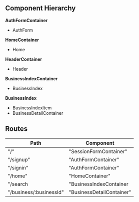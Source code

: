 ## Component Hierarchy

**AuthFormContainer**
  - AuthForm

**HomeContainer**
  - Home

**HeaderContainer**
  - Header

**BusinessIndexContainer**
  - BusinessIndex

**BusinessIndex**
  - BusinessIndexItem
  - BusinessDetailContainer

## Routes
|Path   | Component   |
|-------|-------------|
| "/" | "SessionFormContainer" |
| "/signup" | "AuthFormContainer" |
| "/signin" | "AuthFormContainer" |
| "/home" | "HomeContainer" |
| "/search |  "BusinessIndexContainer |
| "/business/:businessId" | "BusinessDetailContainer" |

